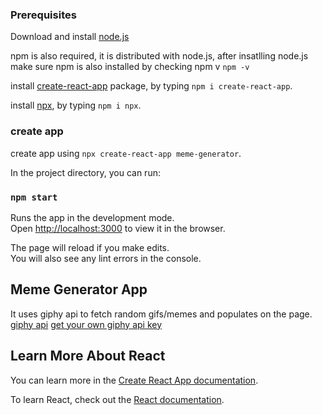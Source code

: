 ### Prerequisites 
Download and install [node.js](https://nodejs.org/en/)

npm is also required, it is distributed with node.js, after insatlling node.js make sure npm is also installed by checking npm v `npm -v`

install [create-react-app](https://www.npmjs.com/package/create-react-app) package, by typing `npm i create-react-app`.

install [npx](https://www.npmjs.com/package/npx), by typing `npm i npx`.

### create app

create app using `npx create-react-app meme-generator`.

In the project directory, you can run:

### `npm start`

Runs the app in the development mode.<br />
Open [http://localhost:3000](http://localhost:3000) to view it in the browser.

The page will reload if you make edits.<br />
You will also see any lint errors in the console.

## Meme Generator App

It uses giphy api to fetch random gifs/memes and populates on the page.
[giphy api](https://developers.giphy.com/docs/api/endpoint/#random)
[get your own giphy api key](https://developers.giphy.com/dashboard/)

## Learn More About React

You can learn more in the [Create React App documentation](https://facebook.github.io/create-react-app/docs/getting-started).

To learn React, check out the [React documentation](https://reactjs.org/).

